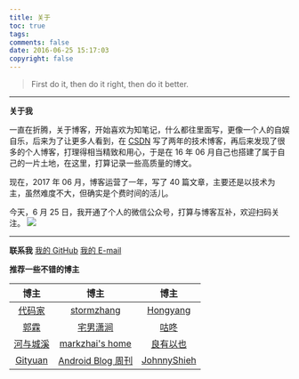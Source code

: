 ```yaml
---
title: 关于
toc: true
tags: 
comments: false
date: 2016-06-25 15:17:03
copyright: false
---
```


> First do it, then do it right, then do it better.

------

**关于我**

一直在折腾，关于博客，开始喜欢为知笔记，什么都往里面写，更像一个人的自娱自乐，后来为了让更多人看到，在 [CSDN](http://blog.csdn.net/sinat_20645961) 写了两年的技术博客，再后来发现了很多的个人博客，打理得相当精致和用心，于是在 16 年 06 月自己也搭建了属于自己的一片土地，在这里，打算记录一些高质量的博文。

现在，2017 年 06 月，博客运营了一年，写了 40 篇文章，主要还是以技术为主，虽然难度不大，但确实是个费时间的活儿。

今天，6 月 25 日，我开通了个人的微信公众号，打算与博客互补，欢迎扫码关注。
![](/images/wx_qrcode.jpg)

------

**联系我**
[我的 GitHub](https://github.com/mjd507) 
<a href="mailto:mjd507201@gmail.com">我的 E-mail</a>

**推荐一些不错的博主**

|                   博主                   |                    博主                    |                    博主                    |
| :------------------------------------: | :--------------------------------------: | :--------------------------------------: |
|      [代码家](https://daimajia.com/)      |  [stormzhang](https://stormzhang.com/)   | [Hongyang](http://blog.csdn.net/lmj623565791/) |
| [郭霖](http://blog.csdn.net/guolin_blog) | [宅男潇涧](https://hujiaweibujidao.github.io/) |        [咕咚](https://gudong.name/)        |
|   [河与城溪](https://dodola.github.io/)    | [markzhai's home](https://blog.zhaiyifan.cn/) |  [良有以也](https://whuhan2013.github.io/)   |
|    [Gityuan](https://gityuan.com/)     | [Android Blog 周刊](https://www.androidblog.cn/) | [JohnnyShieh](https://johnnyshieh.github.io/) |

​				

​							

​				
​														
​							

